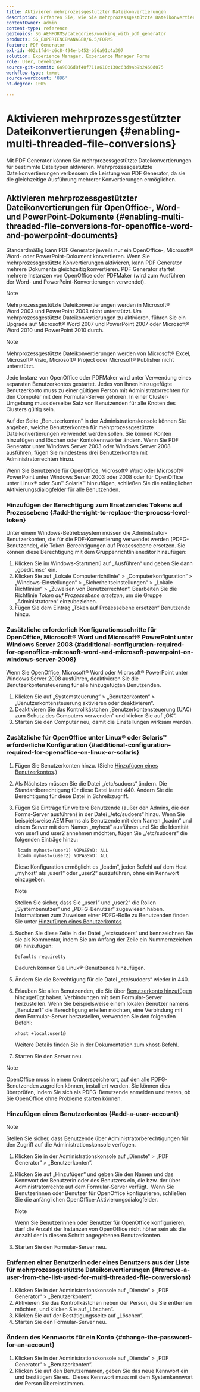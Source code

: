 ```yaml
---
title: Aktivieren mehrprozessgestützter Dateikonvertierungen
description: Erfahren Sie, wie Sie mehrprozessgestützte Dateikonvertierungen aktivieren.
contentOwner: admin
content-type: reference
geptopics: SG_AEMFORMS/categories/working_with_pdf_generator
products: SG_EXPERIENCEMANAGER/6.5/FORMS
feature: PDF Generator
exl-id: 402c1fd4-c6c8-494e-b452-b56a91c4a397
solution: Experience Manager, Experience Manager Forms
role: User, Developer
source-git-commit: 6a9806d8f40f711a610c130c63d9ab9b2460d075
workflow-type: tm+mt
source-wordcount: '896'
ht-degree: 100%

---
```


# Aktivieren mehrprozessgestützter Dateikonvertierungen {#enabling-multi-threaded-file-conversions}

Mit PDF Generator können Sie mehrprozessgestützte Dateikonvertierungen für bestimmte Dateitypen aktivieren. Mehrprozessgestützte Dateikonvertierungen verbessern die Leistung von PDF Generator, da sie die gleichzeitige Ausführung mehrerer Konvertierungen ermöglichen.

## Aktivieren mehrprozessgestützter Dateikonvertierungen für OpenOffice-, Word- und PowerPoint-Dokumente {#enabling-multi-threaded-file-conversions-for-openoffice-word-and-powerpoint-documents}

Standardmäßig kann PDF Generator jeweils nur ein OpenOffice-, Microsoft® Word- oder PowerPoint-Dokument konvertieren. Wenn Sie mehrprozessgestützte Konvertierungen aktivieren, kann PDF Generator mehrere Dokumente gleichzeitig konvertieren. PDF Generator startet mehrere Instanzen von OpenOffice oder PDFMaker (wird zum Ausführen der Word- und PowerPoint-Konvertierungen verwendet).

>[!NOTE]
>
>Mehrprozessgestützte Dateikonvertierungen werden in Microsoft® Word 2003 und PowerPoint 2003 nicht unterstützt. Um mehrprozessgestützte Dateikonvertierungen zu aktivieren, führen Sie ein Upgrade auf Microsoft® Word 2007 und PowerPoint 2007 oder Microsoft® Word 2010 und PowerPoint 2010 durch.

>[!NOTE]
>
>Mehrprozessgestützte Dateikonvertierungen werden von Microsoft® Excel, Microsoft® Visio, Microsoft® Project oder Microsoft® Publisher nicht unterstützt.

Jede Instanz von OpenOffice oder PDFMaker wird unter Verwendung eines separaten Benutzerkontos gestartet. Jedes von Ihnen hinzugefügte Benutzerkonto muss zu einer gültigen Person mit Administratorrechten für den Computer mit dem Formular-Server gehören. In einer Cluster-Umgebung muss derselbe Satz von Benutzenden für alle Knoten des Clusters gültig sein.

Auf der Seite „Benutzerkonten“ in der Administrationskonsole können Sie angeben, welche Benutzerkonten für mehrprozessgestützte Dateikonvertierungen verwendet werden sollen. Sie können Konten hinzufügen und löschen oder Kontokennwörter ändern. Wenn Sie PDF Generator unter Windows Server 2003 oder Windows Server 2008 ausführen, fügen Sie mindestens drei Benutzerkonten mit Administratorrechten hinzu.

Wenn Sie Benutzende für OpenOffice, Microsoft® Word oder Microsoft® PowerPoint unter Windows Server 2003 oder 2008 oder für OpenOffice unter Linux® oder Sun™ Solaris™ hinzufügen, schließen Sie die anfänglichen Aktivierungsdialogfelder für alle Benutzenden.

### Hinzufügen der Berechtigung zum Ersetzen des Tokens auf Prozessebene {#add-the-right-to-replace-the-process-level-token}

Unter einem Windows-Betriebssystem müssen die Administrator-Benutzerkonten, die für die PDF-Konvertierung verwendet werden (PDFG-Benutzende), die Token-Berechtigungen auf Prozessebene ersetzen. Sie können diese Berechtigung mit dem Gruppenrichtlinieneditor hinzufügen:

1. Klicken Sie im Windows-Startmenü auf „Ausführen“ und geben Sie dann „gpedit.msc“ ein.
1. Klicken Sie auf „Lokale Computerrichtlinie“ > „Computerkonfiguration“ > „Windows-Einstellungen“ > „Sicherheitseinstellungen“ > „Lokale Richtlinien“ > „Zuweisen von Benutzerrechten“. Bearbeiten Sie die Richtlinie *Token auf Prozessebene ersetzen*, um die Gruppe „Administratoren“ einzubeziehen.
1. Fügen Sie dem Eintrag „Token auf Prozessebene ersetzen“ Benutzende hinzu.

### Zusätzliche erforderlich Konfigurationsschritte für OpenOffice, Microsoft® Word und Microsoft® PowerPoint unter Windows Server 2008 {#additional-configuration-required-for-openoffice-microsoft-word-and-microsoft-powerpoint-on-windows-server-2008}

Wenn Sie OpenOffice, Microsoft® Word oder Microsoft® PowerPoint unter Windows Server 2008 ausführen, deaktivieren Sie die Benutzerkontensteuerung für alle hinzugefügten Benutzenden.

1. Klicken Sie auf „Systemsteuerung“ > „Benutzerkonten“ > „Benutzerkontensteuerung aktivieren oder deaktivieren“.
1. Deaktivieren Sie das Kontrollkästchen „Benutzerkontensteuerung (UAC) zum Schutz des Computers verwenden“ und klicken Sie auf „OK“.
1. Starten Sie den Computer neu, damit die Einstellungen wirksam werden.

### Zusätzliche für OpenOffice unter Linux® oder Solaris™ erforderliche Konfiguration {#additional-configuration-required-for-openoffice-on-linux-or-solaris}

1. Fügen Sie Benutzerkonten hinzu. (Siehe [Hinzufügen eines Benutzerkontos](enabling-multi-threaded-file-conversions.md#add-a-user-account).)
1. Als Nächstes müssen Sie die Datei „/etc/sudoers“ ändern. Die Standardberechtigung für diese Datei lautet 440. Ändern Sie die Berechtigung für diese Datei in Schreibzugriff.
1. Fügen Sie Einträge für weitere Benutzende (außer den Admins, die den Forms-Server ausführen) in der Datei „/etc/sudoers“ hinzu. Wenn Sie beispielsweise AEM Forms als Benutzende mit dem Namen „lcadm“ und einem Server mit dem Namen „myhost“ ausführen und Sie die Identität von user1 und user2 annehmen möchten, fügen Sie „/etc/sudoers“ die folgenden Einträge hinzu:

   ```shell
    lcadm myhost=(user1) NOPASSWD: ALL
    lcadm myhost=(user2) NOPASSWD: ALL
   ```

   Diese Konfiguration ermöglicht es „lcadm“, jeden Befehl auf dem Host „myhost“ als „user1“ oder „user2“ auszuführen, ohne ein Kennwort einzugeben.

   >[!NOTE]
   >
   >Stellen Sie sicher, dass Sie „user1“ und „user2“ die Rollen „Systembenutzer“ und „PDFG-Benutzer“ zugewiesen haben. Informationen zum Zuweisen einer PDFG-Rolle zu Benutzenden finden Sie unter [Hinzufügen eines Benutzerkontos](enabling-multi-threaded-file-conversions.md#add-a-user-account)

1. Suchen Sie diese Zeile in der Datei „/etc/sudoers“ und kennzeichnen Sie sie als Kommentar, indem Sie am Anfang der Zeile ein Nummernzeichen (#) hinzufügen:

   ```shell
   Defaults requiretty
   ```

   Dadurch können Sie Linux®-Benutzende hinzufügen.

1. Ändern Sie die Berechtigung für die Datei „etc/sudoers“ wieder in 440.
1. Erlauben Sie allen Benutzenden, die Sie über [Benutzerkonto hinzufügen](enabling-multi-threaded-file-conversions.md#add-a-user-account) hinzugefügt haben, Verbindungen mit dem Formular-Server herzustellen. Wenn Sie beispielsweise einem lokalen Benutzer namens „Benutzer1“ die Berechtigung erteilen möchten, eine Verbindung mit dem Formular-Server herzustellen, verwenden Sie den folgenden Befehl:

   `xhost +local:user1@`

   Weitere Details finden Sie in der Dokumentation zum xhost-Befehl.

1. Starten Sie den Server neu.

>[!NOTE]
>
>OpenOffice muss in einem Ordnerspeicherort, auf den alle PDFG-Benutzenden zugreifen können, installiert werden. Sie können dies überprüfen, indem Sie sich als PDFG-Benutzende anmelden und testen, ob Sie OpenOffice ohne Probleme starten können.

### Hinzufügen eines Benutzerkontos {#add-a-user-account}

>[!NOTE]
> 
> Stellen Sie sicher, dass Benutzende über Administratorberechtigungen für den Zugriff auf die Administrationskonsole verfügen.

1. Klicken Sie in der Administrationskonsole auf „Dienste“ > „PDF Generator“ > „Benutzerkonten“.
1. Klicken Sie auf „Hinzufügen“ und geben Sie den Namen und das Kennwort der Benutzerin oder des Benutzers ein, die bzw. der über Administratorrechte auf dem Formular-Server verfügt.  Wenn Sie Benutzerinnen oder Benutzer für OpenOffice konfigurieren, schließen Sie die anfänglichen OpenOffice-Aktivierungsdialogfelder.

   >[!NOTE]
   >
   >Wenn Sie Benutzerinnen oder Benutzer für OpenOffice konfigurieren, darf die Anzahl der Instanzen von OpenOffice nicht höher sein als die Anzahl der in diesem Schritt angegebenen Benutzerkonten.

1. Starten Sie den Formular-Server neu.

### Entfernen einer Benutzerin oder eines Benutzers aus der Liste für mehrprozessgestützte Dateikonvertierungen {#remove-a-user-from-the-list-used-for-multi-threaded-file-conversions}

1. Klicken Sie in der Administrationskonsole auf „Dienste“ > „PDF Generator“ > „Benutzerkonten“.
1. Aktivieren Sie das Kontrollkästchen neben der Person, die Sie entfernen möchten, und klicken Sie auf „Löschen“.
1. Klicken Sie auf der Bestätigungsseite auf „Löschen“.
1. Starten Sie den Formular-Server neu.

### Ändern des Kennworts für ein Konto {#change-the-password-for-an-account}

1. Klicken Sie in der Administrationskonsole auf „Dienste“ > „PDF Generator“ > „Benutzerkonten“.
1. Klicken Sie auf den Benutzernamen, geben Sie das neue Kennwort ein und bestätigen Sie es.  Dieses Kennwort muss mit dem Systemkennwort der Person übereinstimmen.
